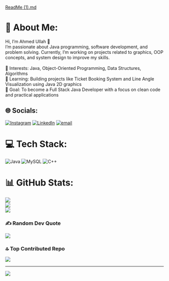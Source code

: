 [ReadMe (1).md](https://github.com/user-attachments/files/21958940/ReadMe.1.md)
# 💫 About Me:
Hi, I’m Ahmed Ullah 👋<br>I’m passionate about Java programming, software development, and problem solving. Currently, I’m working on projects related to graphics, OOP concepts, and system design to improve my skills.<br><br>🔹 Interests: Java, Object-Oriented Programming, Data Structures, Algorithms<br>🔹 Learning: Building projects like Ticket Booking System and Line Angle Visualization using Java 2D graphics<br>🔹 Goal: To become a Full Stack Java Developer with a focus on clean code and practical applications


## 🌐 Socials:
[![Instagram](https://img.shields.io/badge/Instagram-%23E4405F.svg?logo=Instagram&logoColor=white)](https://instagram.com/ahmedullah_01) [![LinkedIn](https://img.shields.io/badge/LinkedIn-%230077B5.svg?logo=linkedin&logoColor=white)](https://linkedin.com/in/https://www.linkedin.com/in/ahmed-ullah-705854358) [![email](https://img.shields.io/badge/Email-D14836?logo=gmail&logoColor=white)](mailto:ahmedullah2095@gmail.com) 

# 💻 Tech Stack:
![Java](https://img.shields.io/badge/java-%23ED8B00.svg?style=for-the-badge&logo=openjdk&logoColor=white) ![MySQL](https://img.shields.io/badge/mysql-4479A1.svg?style=for-the-badge&logo=mysql&logoColor=white) ![C++](https://img.shields.io/badge/c++-%2300599C.svg?style=for-the-badge&logo=c%2B%2B&logoColor=white)
# 📊 GitHub Stats:
![](https://github-readme-stats.vercel.app/api?username=ahmedullah01&theme=dark&hide_border=true&include_all_commits=false&count_private=false)<br/>
![](https://nirzak-streak-stats.vercel.app/?user=ahmedullah01&theme=dark&hide_border=true)<br/>
![](https://github-readme-stats.vercel.app/api/top-langs/?username=ahmedullah01&theme=dark&hide_border=true&include_all_commits=false&count_private=false&layout=compact)

### ✍️ Random Dev Quote
![](https://quotes-github-readme.vercel.app/api?type=horizontal&theme=radical)

### 🔝 Top Contributed Repo
![](https://github-contributor-stats.vercel.app/api?username=ahmedullah01&limit=5&theme=dark&combine_all_yearly_contributions=true)

---
[![](https://visitcount.itsvg.in/api?id=ahmedullah01&icon=0&color=12)](https://visitcount.itsvg.in)

<!-- Proudly created with GPRM ( https://gprm.itsvg.in ) -->
